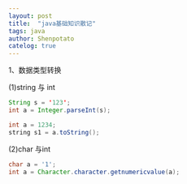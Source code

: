 ```yaml
---
layout: post
title:  "java基础知识散记"
tags: java
author: Shenpotato
catelog: true
---
```



1、数据类型转换

(1)string 与 int

```java
String s = '123';
int a = Integer.parseInt(s);

int a = 1234;
string s1 = a.toString();
```



(2)char 与int

```java
char a = '1';
int a = Character.character.getnumericvalue(a);
```



